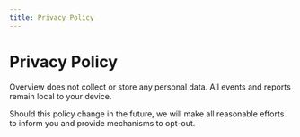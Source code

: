 ```yaml
---
title: Privacy Policy
---
```


# Privacy Policy

Overview does not collect or store any personal data. All events and reports remain local to your device.

Should this policy change in the future, we will make all reasonable efforts to inform you and provide mechanisms to opt-out.
